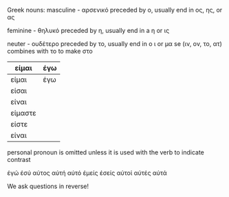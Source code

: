 
Greek nouns:
masculine - αρσενικό
preceded by ο, usually end in ος, ης, or ας

feminine - θηλυκό
preceded by η, usually end in a η or ις

neuter - ουδέτερο
preceded by το, usually end in ο ι or μα
se (ιν, ον, το, ατ) combines with το to make στο


| **είμαι**<br> | έγω |
| ------------- | --- |
| είμαι<br>     | έγω |
| είσαι<br>     |     |
| είναι<br>     |     |
| είμαστε<br>   |     |
| είστε<br>     |     |
| είναι         |     |



personal pronoun is omitted unless it is used with the verb to indicate contrast

έγώ
έσύ
αύτος
αύτή
αύτό
έμείς
έσείς
αύτοί
αύτές
αύτά

We ask questions in reverse!

